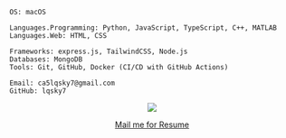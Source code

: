 ```
OS: macOS

Languages.Programming: Python, JavaScript, TypeScript, C++, MATLAB  
Languages.Web: HTML, CSS

Frameworks: express.js, TailwindCSS, Node.js  
Databases: MongoDB  
Tools: Git, GitHub, Docker (CI/CD with GitHub Actions)

Email: ca5lqsky7@gmail.com
GitHub: lqsky7

```
<p align="center">
  <a>
    <img src="https://skillicons.dev/icons?i=python,c,cpp,html,css,tailwind,js,react,arch,ubuntu,git,vscode,github" />
  </a>
</p>

<div align="center">
  <a href="mailto:ca5lqsky7@gmail.com">Mail me for Resume</a>
</div>
